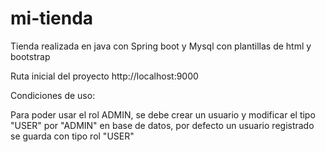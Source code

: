 # mi-tienda
Tienda realizada en java con Spring boot y Mysql con plantillas de html y bootstrap

Ruta inicial del proyecto http://localhost:9000

Condiciones de uso:

Para poder usar el rol ADMIN, se debe crear un usuario y modificar el tipo "USER" por "ADMIN" en base de datos, por defecto un usuario registrado se guarda con 
tipo rol "USER"
